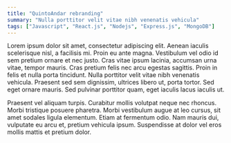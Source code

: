 ```yaml
---
title: "QuintoAndar rebranding"
summary: "Nulla porttitor velit vitae nibh venenatis vehicula"
tags: ["Javascript", "React.js", "Nodejs", "Express.js", "MongoDB"]
---
```


Lorem ipsum dolor sit amet, consectetur adipiscing elit. Aenean iaculis scelerisque nisl, a facilisis mi. Proin eu ante magna. Vestibulum vel odio id sem pretium ornare et nec justo. Cras vitae ipsum lacinia, accumsan urna vitae, tempor mauris. Cras pretium felis nec arcu egestas sagittis. Proin in felis et nulla porta tincidunt. Nulla porttitor velit vitae nibh venenatis vehicula. Praesent sed sem dignissim, ultrices libero ut, porta tortor. Sed eget ornare mauris. Sed pulvinar porttitor quam, eget iaculis lacus iaculis ut.

Praesent vel aliquam turpis. Curabitur mollis volutpat neque nec rhoncus. Morbi tristique posuere pharetra. Morbi vestibulum augue at leo cursus, sit amet sodales ligula elementum. Etiam at fermentum odio. Nam mauris dui, vulputate eu arcu et, pretium vehicula ipsum. Suspendisse at dolor vel eros mollis mattis et pretium dolor.
